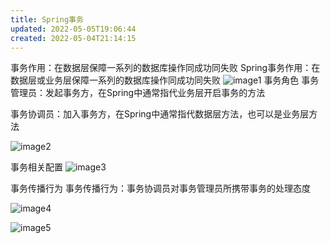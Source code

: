 ```yaml
---
title: Spring事务
updated: 2022-05-05T19:06:44
created: 2022-05-04T21:14:15
---
```


事务作用：在数据层保障一系列的数据库操作同成功同失败
Spring事务作用：在数据层或业务层保障一系列的数据库操作同成功同失败
![image1](../../../resources/1889237e20f14ee79736983b1d5d5566.png)
事务角色
事务管理员：发起事务方，在Spring中通常指代业务层开启事务的方法

事务协调员：加入事务方，在Spring中通常指代数据层方法，也可以是业务层方法

![image2](../../../resources/c253ddade18840fa8f2385a5c3a4b23c.png)

事务相关配置
![image3](../../../resources/2ea81b7969f24b07a685500090163ad5.png)

事务传播行为
事务传播行为：事务协调员对事务管理员所携带事务的处理态度

![image4](../../../resources/995d44f31b3e4fb7b983b32bdf4f97e5.png)

![image5](../../../resources/313eaba704e34f66bbc9795cf8b7af00.png)

